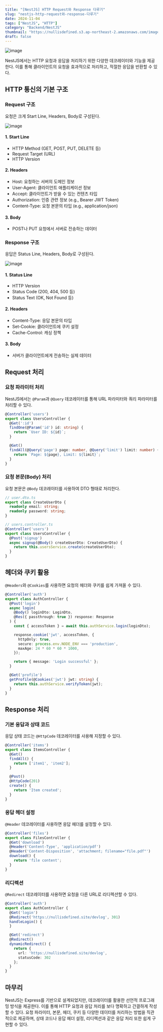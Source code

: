 ```yaml
---
title: "[NestJS] HTTP Request와 Response 다루기"
slug: "nestjs-http-request와-response-다루기"
date: 2024-11-04
tags: ["NestJS", "HTTP"]
category: "Backend/NestJS"
thumbnail: "https://nullisdefined.s3.ap-northeast-2.amazonaws.com/images/e48e6fd88f6339a761df1c6155770ce4.png"
draft: false
---
```

![image](https://nullisdefined.s3.ap-northeast-2.amazonaws.com/images/e48e6fd88f6339a761df1c6155770ce4.png)

NestJS에서는 HTTP 요청과 응답을 처리하기 위한 다양한 데코레이터와 기능을 제공한다. 이를 통해 클라이언트의 요청을 효과적으로 처리하고, 적절한 응답을 반환할 수 있다.

## HTTP 통신의 기본 구조
### Request 구조
요청은 크게 Start Line, Headers, Body로 구성된다.

![image](https://nullisdefined.s3.ap-northeast-2.amazonaws.com/images/2edb8df6883ce6d3ddb112b8610f3303.png)
#### 1. Start Line
- HTTP Method (GET, POST, PUT, DELETE 등)
- Request Target (URL)
- HTTP Version
#### 2. Headers
- Host:  요청하는 서버의 도메인 정보
- User-Agent: 클라이언트 애플리케이션 정보
- Accept: 클라이언트가 받을 수 있는 컨텐츠 타입
- Authorization: 인증 관련 정보 (e.g., Bearer JWT Token)
- Content-Type: 요청 본문의 타입 (e.g., application/json)
#### 3. Body
- POST나 PUT 요청에서 서버로 전송하는 데이터

### Response 구조
응답은 Status Line, Headers, Body로 구성된다.

![image](https://nullisdefined.s3.ap-northeast-2.amazonaws.com/images/b19fcb766119c88bc38a9f8acfdc68bc.png)
#### 1. Status Line
- HTTP Version
- Status Code (200, 404, 500 등)
- Status Text (OK, Not Found 등)
#### 2. Headers
- Content-Type: 응답 본문의 타입
- Set-Cookie: 클라이언트에 쿠키 설정
- Cache-Control: 캐싱 정책
#### 3. Body
  - 서버가 클라이언트에게 전송하는 실제 데이터

## Request 처리
### 요청 파라미터 처리
NestJS에서는 `@Param`과 `@Query` 데코레이터를 통해 URL 파라미터와 쿼리 파라미터를 처리할 수 있다.
```ts
@Controller('users')
export class UsersController {
  @Get(':id')
  findOne(@Param('id') id: string) {
    return `User ID: ${id}`;
  }

  @Get()
  findAll(@Query('page') page: number, @Query('limit') limit: number) {
    return `Page: ${page}, Limit: ${limit}`;
  }
}
```

### 요청 본문(Body) 처리
요청 본문은 `@Body` 데코레이터를 사용하여 DTO 형태로 처리한다.
```ts
// user.dto.ts
export class CreateUserDto {
  readonly email: string;
  readonly password: string;
}

// users.controller.ts
@Controller('users')
export class UsersController {
  @Post('signup')
  async signup(@Body() createUserDto: CreateUserDto) {
    return this.usersService.create(createUserDto);
  }
}
```

## 헤더와 쿠키 활용
`@Headers`와 `@Cookies`를 사용하면 요청의 헤더와 쿠키를 쉽게 가져올 수 있다.
```ts
@Controller('auth')
export class AuthController {
  @Post('login')
  async login(
    @Body() loginDto: LoginDto,
    @Res({ passthrough: true }) response: Response
  ) {
    const { accessToken } = await this.authService.login(loginDto);

    response.cookie('jwt', accessToken, {
      httpOnly: true,
      secure: process.env.NODE_ENV === 'production',
      maxAge: 24 * 60 * 60 * 1000,
    });

    return { message: 'Login successful' };
  }

  @Get('profile')
  getProfile(@Cookies('jwt') jwt: string) {
    return this.authService.verifyToken(jwt);
  }
}
```

## Response 처리
### 기본 응답과 상태 코드
응답 상태 코드는 `@HttpCode` 데코레이터를 사용해 지정할 수 있다.
```ts
@Controller('items')
export class ItemsController {
  @Get()
  findAll() {
    return ['item1', 'item2'];
  }

  @Post()
  @HttpCode(201)
  create() {
    return 'Item created';
  }
}
```

### 응답 헤더 설정
`@Header` 데코레이터를 사용하면 응답 헤더를 설정할 수 있다.
```ts
@Controller('files')
export class FilesController {
  @Get('download')
  @Header('Content-Type', 'application/pdf')
  @Header('Content-Disposition', 'attachment; filename="file.pdf"')
  download() {
    return 'file content';
  }
}
```

### 리디렉션
`@Redirect` 데코레이터를 사용하면 요청을 다른 URL로 리디렉션할 수 있다.
```ts
@Controller('auth')
export class AuthController {
  @Get('login')
  @Redirect('https://nullisdefined.site/devlog', 301)
  handleLogin() {
  }

  @Get('redirect')
  @Redirect()
  dynamicRedirect() {
    return {
      url: 'https://nullisdefined.site/devlog',
      statusCode: 302
    };
  }
}
```

## 마무리
NestJS는 Express를 기반으로 설계되었지만, 데코레이터를 활용한 선언적 프로그래밍 방식을 제공한다. 이를 통해 HTTP 요청과 응답 처리를 보다 명확하고 간결하게 작성할 수 있다.
요청 파라미터, 본문, 헤더, 쿠키 등 다양한 데이터를 처리하는 방법을 직관적으로 제공하며, 상태 코드나 응답 헤더 설정, 리디렉션과 같은 응답 처리 또한 쉽게 구현할 수 있다.